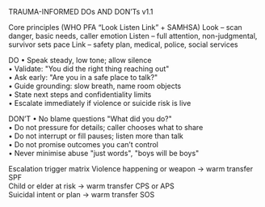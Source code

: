 TRAUMA-INFORMED DOs AND DON’Ts v1.1

Core principles (WHO PFA “Look Listen Link” + SAMHSA)
Look – scan danger, basic needs, caller emotion
Listen – full attention, non-judgmental, survivor sets pace
Link – safety plan, medical, police, social services

DO
• Speak steady, low tone; allow silence  
• Validate: "You did the right thing reaching out"  
• Ask early: "Are you in a safe place to talk?"  
• Guide grounding: slow breath, name room objects  
• State next steps and confidentiality limits  
• Escalate immediately if violence or suicide risk is live

DON’T
• No blame questions "What did you do?"  
• Do not pressure for details; caller chooses what to share  
• Do not interrupt or fill pauses; listen more than talk  
• Do not promise outcomes you can’t control  
• Never minimise abuse "just words", "boys will be boys"

Escalation trigger matrix
Violence happening or weapon​ → warm transfer SPF  
Child or elder at risk → warm transfer CPS or APS  
Suicidal intent or plan → warm transfer SOS
